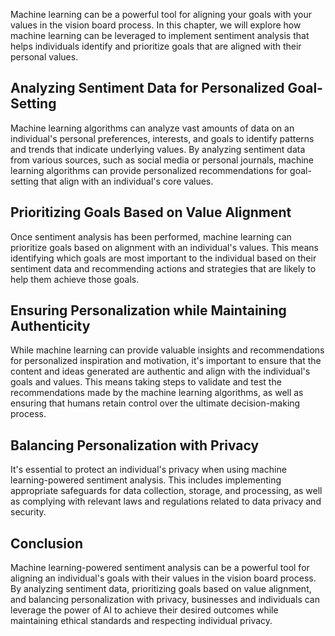 
Machine learning can be a powerful tool for aligning your goals with your values in the vision board process. In this chapter, we will explore how machine learning can be leveraged to implement sentiment analysis that helps individuals identify and prioritize goals that are aligned with their personal values.

Analyzing Sentiment Data for Personalized Goal-Setting
------------------------------------------------------

Machine learning algorithms can analyze vast amounts of data on an individual's personal preferences, interests, and goals to identify patterns and trends that indicate underlying values. By analyzing sentiment data from various sources, such as social media or personal journals, machine learning algorithms can provide personalized recommendations for goal-setting that align with an individual's core values.

Prioritizing Goals Based on Value Alignment
-------------------------------------------

Once sentiment analysis has been performed, machine learning can prioritize goals based on alignment with an individual's values. This means identifying which goals are most important to the individual based on their sentiment data and recommending actions and strategies that are likely to help them achieve those goals.

Ensuring Personalization while Maintaining Authenticity
-------------------------------------------------------

While machine learning can provide valuable insights and recommendations for personalized inspiration and motivation, it's important to ensure that the content and ideas generated are authentic and align with the individual's goals and values. This means taking steps to validate and test the recommendations made by the machine learning algorithms, as well as ensuring that humans retain control over the ultimate decision-making process.

Balancing Personalization with Privacy
--------------------------------------

It's essential to protect an individual's privacy when using machine learning-powered sentiment analysis. This includes implementing appropriate safeguards for data collection, storage, and processing, as well as complying with relevant laws and regulations related to data privacy and security.

Conclusion
----------

Machine learning-powered sentiment analysis can be a powerful tool for aligning an individual's goals with their values in the vision board process. By analyzing sentiment data, prioritizing goals based on value alignment, and balancing personalization with privacy, businesses and individuals can leverage the power of AI to achieve their desired outcomes while maintaining ethical standards and respecting individual privacy.
